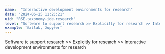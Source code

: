 ```yaml
---
name:  "Interactive development environments for research"
date: "2020-06-25 11:21:21"
uid: "RSE-taxonomy-ide-research"
level: "Software to support research >> Explicitly for research >> Interactive development environments for research"
example: "Matlab, Jupyter" 
---
```


Software to support research >> Explicitly for research >> Interactive development environments for research